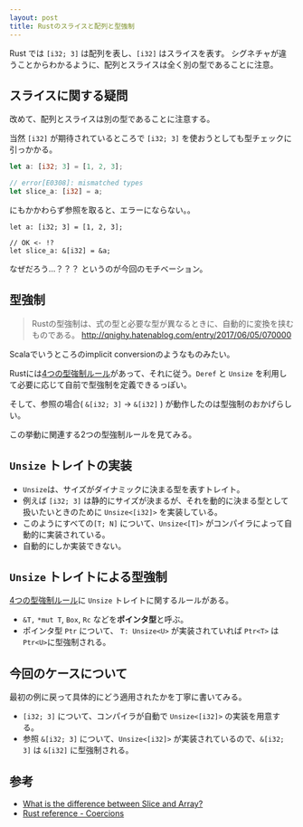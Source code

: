 ```yaml
---
layout: post
title: Rustのスライスと配列と型強制
---
```


Rust では `[i32; 3]` は配列を表し、`[i32]` はスライスを表す。
シグネチャが違うことからわかるように、配列とスライスは全く別の型であることに注意。

## スライスに関する疑問
改めて、配列とスライスは別の型であることに注意する。

当然 `[i32]` が期待されているところで `[i32; 3]` を使おうとしても型チェックに引っかかる。

```rust
let a: [i32; 3] = [1, 2, 3];

// error[E0308]: mismatched types
let slice_a: [i32] = a;
```

にもかかわらず参照を取ると、エラーにならない。。

```
let a: [i32; 3] = [1, 2, 3];

// OK <- !?
let slice_a: &[i32] = &a;
```

なぜだろう…？？？ というのが今回のモチベーション。

## 型強制
> Rustの型強制は、式の型と必要な型が異なるときに、自動的に変換を挟むものである。
> http://qnighy.hatenablog.com/entry/2017/06/05/070000

Scalaでいうところのimplicit conversionのようなものみたい。

Rustには[4つの型強制ルール](https://doc.rust-lang.org/nomicon/coercions.html)があって、それに従う。`Deref` と `Unsize` を利用して必要に応じて自前で型強制を定義できるっぽい。

そして、参照の場合( `&[i32; 3]` -> `&[i32]` ) が動作したのは型強制のおかげらしい。

この挙動に関連する2つの型強制ルールを見てみる。

##  `Unsize` トレイトの実装

+ `Unsize`は、サイズがダイナミックに決まる型を表すトレイト。
+ 例えば `[i32; 3]` は静的にサイズが決まるが、それを動的に決まる型として扱いたいときのために `Unsize<[i32]>` を実装している。
+ このようにすべての`[T; N]` について、`Unsize<[T]>` がコンパイラによって自動的に実装されている。
+ 自動的にしか実装できない。

## `Unsize` トレイトによる型強制

[4つの型強制ルール](https://doc.rust-lang.org/nomicon/coercions.html)に `Unsize` トレイトに関するルールがある。


+ `&T,` `*mut T`, `Box`, `Rc`  などを**ポインタ型**と呼ぶ。
+ ポインタ型 `Ptr` について、 `T: Unsize<U>` が実装されていれば `Ptr<T>` は `Ptr<U>`に型強制される。


## 今回のケースについて

最初の例に戻って具体的にどう適用されたかを丁寧に書いてみる。

+ `[i32; 3]` について、コンパイラが自動で `Unsize<[i32]>` の実装を用意する。
+ 参照 `&[i32; 3]` について、`Unsize<[i32]>` が実装されているので、`&[i32; 3]` は `&[i32]` に型強制される。


## 参考
- [What is the difference between Slice and Array?](https://stackoverflow.com/questions/30794235/what-is-the-difference-between-slice-and-array)
- [Rust reference - Coercions](https://doc.rust-lang.org/nomicon/coercions.html)
